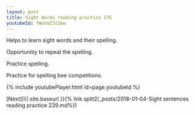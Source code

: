 ```yaml
---
layout: post
title: Sight Words reading practice 176
youtubeId: fWwYmZ3lZew
---
```

 
 
Helps to learn sight words and their spelling.

Opportunitiy to repeat the spelling. 

Practice spelling. 
 
Practice for spelling bee competitions. 
 
{% include youtubePlayer.html id=page.youtubeId %}
 
 

[Next]({{ site.baseurl }}{% link  split2/_posts/2018-01-04-Sight sentences reading practice 239.md%})
 
